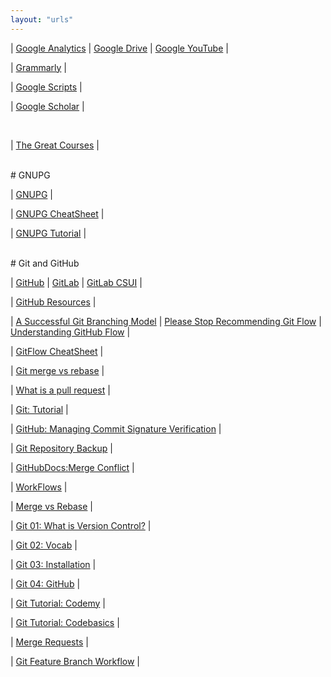 ```yaml
---
layout: "urls"
---
```


| [Google Analytics](https://analytics.google.com/) | [Google Drive](https://drive.google.com/) | [Google YouTube](https://www.youtube.com/) |

| [Grammarly](https://grammarly.com/) |

| [Google Scripts](https://rahmatm.samik-ibrahim.vlsm.org/2017/07/google-scripts.html) |

| [Google Scholar](https://scholar.google.com/) |

<br>

| [The Great Courses](https://www.thegreatcourses.com/) |

<br>
# GNUPG

| [GNUPG](https://gnupg.org/) |

| [GNUPG CheatSheet](https://stuff.imeos.org/persistent/gpg-cheatsheet.pdf) |

| [GNUPG Tutorial](https://futureboy.us/pgp.html) |

<br>
# Git and GitHub

| [GitHub](https://github.com/) | [GitLab](https://about.gitlab.com/) | [GitLab CSUI](https://gitlab.cs.ui.ac.id/) |

| [GitHub Resources](https://docs.github.com/en/free-pro-team@latest/github/getting-started-with-github) |

| [A Successful Git Branching Model](https://nvie.com/posts/a-successful-git-branching-model/) | [Please Stop  Recommending Git Flow](https://georgestocker.com/2020/03/04/please-stop-recommending-git-flow/) | [Understanding GitHub Flow](https://guides.github.com/introduction/flow/) |

| [GitFlow CheatSheet](http://danielkummer.github.io/git-flow-cheatsheet/) | 

| [Git merge vs rebase](https://youtu.be/CRlGDDprdOQ) | 

| [What is a pull request](https://www.youtube.com/watch?v=For9VtrQx58) |

| [Git: Tutorial](https://backlog.com/git-tutorial/) | 

| [GitHub: Managing Commit Signature Verification](https://docs.github.com/en/github/authenticating-to-github/managing-commit-signature-verification) | 


| [Git Repository Backup](https://git-memo.readthedocs.io/en/latest/repository_backup.html) |

| [GitHubDocs:Merge Conflict](https://docs.github.com/en/free-pro-team@latest/github/collaborating-with-issues-and-pull-requests/resolving-a-merge-conflict-using-the-command-line) |

| [WorkFlows](https://www.atlassian.com/git/tutorials/comparing-workflows) |

| [Merge vs Rebase](https://www.atlassian.com/git/tutorials/merging-vs-rebasing) |

| [Git 01: What is Version Control?](https://www.youtube.com/watch?v=9GKpbI1siow) | 

| [Git 02: Vocab](https://www.youtube.com/watch?v=n-p1RUmdl9M) | 

| [Git 03: Installation](https://www.youtube.com/watch?v=UFEby2zo-9E) | 

| [Git 04: GitHub](https://www.youtube.com/watch?v=ol_UCWox9kc) |

| [Git Tutorial: Codemy](https://www.youtube.com/playlist?list=PLjQo0sojbbxVHcVN4h9DMu6U6spKk21uP) | 

| [Git Tutorial: Codebasics](https://www.youtube.com/playlist?list=PLeo1K3hjS3usJuxZZUBdjAcilgfQHkRzW) |

| [Merge Requests](https://docs.gitlab.com/ee/user/project/merge_requests/getting_started.html) |

| [Git Feature Branch Workflow](https://www.atlassian.com/git/tutorials/comparing-workflows/feature-branch-workflow) |



